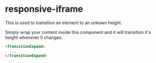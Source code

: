 responsive-iframe
=================
This is used to transition an element to an unkown height.

Simply wrap your content inside this component and it will transition it's height whenever it changes.

```html
<TransitionExpand>
  ...
</TransitionExpand>
```

